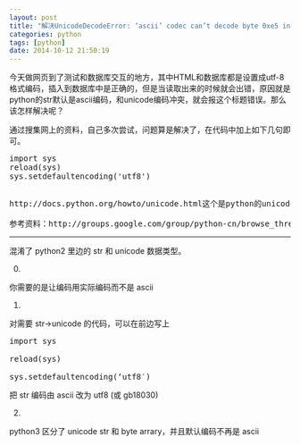 ```yaml
---
layout: post
title: "解决UnicodeDecodeError: ‘ascii’ codec can’t decode byte 0xe5 in position 108: ordinal not in range(128"
categories: python
tags: [python]
date: 2014-10-12 21:50:19
---
```


今天做网页到了测试和数据库交互的地方，其中HTML和数据库都是设置成utf-8格式编码，插入到数据库中是正确的，但是当读取出来的时候就会出错，原因就是python的str默认是ascii编码，和unicode编码冲突，就会报这个标题错误。那么该怎样解决呢？

通过搜集网上的资料，自己多次尝试，问题算是解决了，在代码中加上如下几句即可。

<pre>
import sys
reload(sys)
sys.setdefaultencoding('utf8')

</pre>

<pre>
http://docs.python.org/howto/unicode.html这个是python的unicode编码API文档，英文好的同学可以看一下，加深理解。

参考资料：http://groups.google.com/group/python-cn/browse_thread/thread/f48ef745452740f6?pli=1
</pre>

------------------------------------------------------------------------------------------------------------------------
混淆了 python2 里边的 str 和 unicode 数据类型。

0.

你需要的是让编码用实际编码而不是 ascii

1.

对需要 str->unicode 的代码，可以在前边写上

<pre>
import sys

reload(sys)

sys.setdefaultencoding(‘utf8′)
</pre>

把 str 编码由 ascii 改为 utf8 (或 gb18030)

2.

python3 区分了 unicode str 和 byte arrary，并且默认编码不再是 ascii
